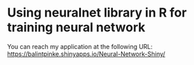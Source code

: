 # Using neuralnet library in R for training neural network

You can reach my application at the following URL:
https://balintpinke.shinyapps.io/Neural-Network-Shiny/
